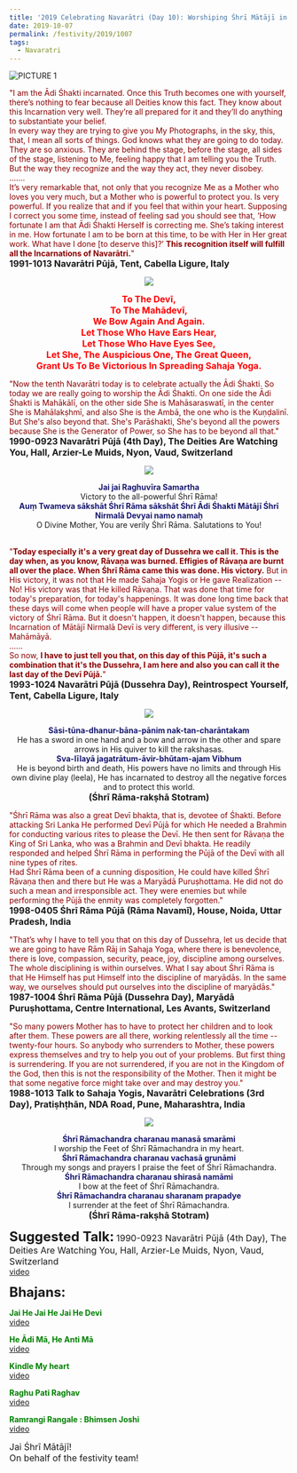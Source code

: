 ```yaml
---
title: '2019 Celebrating Navarātri (Day 10): Worshiping Śhrī Mātājī in the form of Śhrī Ādi Śhakti'
date: 2019-10-07
permalink: /festivity/2019/1007
tags:
  - Navaratri
---
```


![PICTURE 1](/images/image1.png)

<p>
<font color="DarkRed">"I am the Ādi Śhakti incarnated. Once this Truth becomes one with yourself, there’s nothing to fear because all Deities know this fact. They know about this Incarnation very well. They’re all prepared for it and they’ll do anything to substantiate your belief.<br>
In every way they are trying to give you My Photographs, in the sky, this, that, I mean all sorts of
things. God knows what they are going to do today. They are so anxious. They are behind the stage, before the stage, all sides of the stage, listening to Me, feeling happy that I am telling you the Truth. But the way they recognize and the way they act, they never disobey.<br>
.......<br>
It’s very remarkable that, not only that you recognize Me as a Mother who loves you very much, but a Mother who is powerful to protect you. Is very powerful. If you realize that and if you feel that within your heart. Supposing I correct you some time, instead of feeling sad you should see that, ‘How fortunate I am that Ādi Śhakti Herself is correcting me. She’s taking interest in me. How fortunate I am to be born at this time, to be with Her in Her great work. What have I done [to deserve this]?’ <b>This recognition itself will fulfill all the Incarnations of Navarātri.</b>"</font><br>
<font size="+0"><b>1991-1013 Navarātri Pūjā, Tent, Cabella Ligure, Italy</b></font>
</p>

<div style="text-align: center"><img src="/images/image206.png" /></div>

<p style="color:red; text-align:center;">
<font size="+0"><b>To The Devī,<br>
To The Mahādevī,<br>
We Bow Again And Again.<br>
Let Those Who Have Ears Hear,<br>
Let Those Who Have Eyes See,<br>
Let She, The Auspicious One, The Great Queen,<br>
Grant Us To Be Victorious In Spreading Sahaja Yoga.</b></font>
</p>

<p>
<font color="DarkRed">"Now the tenth Navarātri today is to celebrate actually the Ādi Śhakti. So today we are really going to worship the Ādi Śhakti. On one side the Ādi Śhakti is Mahākālī, on the other side She is Mahāsaraswatī, in the center She is Mahālakṣhmī, and also She is the Ambā, the one who is the Kuṇḍalinī. But She's also beyond that. She's Parāśhakti, She's beyond all the powers because She is the Generator of Power, so She has to be beyond all that."</font><br>
<font size="+0"><b>1990-0923 Navarātri Pūjā (4th Day), The Deities Are Watching You, Hall, Arzier-Le Muids, Nyon, Vaud, Switzerland</b></font>
</p>

<div style="text-align: center"><img src="/images/image207.png" /></div>

<p style="text-align:center;">
<font color="MidNightBlue"><b>Jai jai Raghuvīra Samartha</b></font><br>
Victory to the all-powerful Śhrī Rāma!<br>
<font color="MidNightBlue"><b>Auṃ Twameva sākshāt Śhrī Rāma sākshāt Śhrī Ādi Śhakti Mātājī Śhrī Nirmalā Devyai namo namaḥ</b></font><br>
O Divine Mother, You are verily Śhrī Rāma. Salutations to You!<br><br>
</p>

<p>
<font color="DarkRed">"<b>Today especially it's a very great day of Dussehra we call it. This is the day when, as you know, Rāvaṇa was burned. Effigies of Rāvaṇa are burnt all over the place. When Śhrī Rāma came this was done. His victory.</b> But in His victory, it was not that He made Sahaja Yogis or He gave Realization -- No! His victory was that He killed Rāvaṇa. That was done that time for today's preparation, for today's happenings. It was done long time back that these days will come when people will have a proper value system of the victory of Śhrī Rāma. But it doesn't happen, it doesn't happen, because this Incarnation of Mātājī Nirmalā Devī is very different, is very illusive -- Mahāmāyā.<br>
......<br>
So now, <b>I have to just tell you that, on this day of this Pūjā, it's such a combination that it's the Dussehra, I am here and also you can call it the last day of the Devī Pūjā.</b>"</font><br>
<font size="+0"><b>1993-1024 Navarātri Pūjā (Dussehra Day), Reintrospect Yourself, Tent, Cabella Ligure, Italy</b></font>
</p>

<div style="text-align: center"><img src="/images/image208.png" /></div>

<p style="text-align:center;">
<font color="MidNightBlue"><b>Sāsi-tūna-dhanur-bāna-pānim nak-tan-charāntakam</b></font><br>
He has a sword in one hand and a bow and arrow in the other and spare arrows in His quiver to kill the rakshasas.<br>
<font color="MidNightBlue"><b>Sva-līlayā jagatrātum-āvir-bhūtam-ajam Vibhum</b></font><br>
He is beyond birth and death, His powers have no limits and through His own divine play (leela), 
He has incarnated to destroy all the negative forces and to protect this world.<br>
<font size="+0"><b>(Śhrī Rāma-rakṣhā Stotram)</b></font>
</p>

<p>
<font color="DarkRed">"Śhrī Rāma was also a great Devī bhakta, that is, devotee of Śhakti. Before attacking Sri Lanka He performed Devī Pūjā for which He needed a Brahmin for conducting various rites to please the Devī. He then sent for Rāvaṇa the King of Sri Lanka, who was a Brahmin and Devī bhakta. He readily responded and helped Śhrī Rāma in performing the Pūjā of the Devī with all nine types of rites.<br>
Had Śhrī Rāma been of a cunning disposition, He could have killed Śhrī Rāvaṇa then and there but He was a Maryādā Puruṣhottama. He did not do such a mean and irresponsible act. They were enemies but while performing the Pūjā the enmity was completely forgotten."</font><br>
<font size="+0"><b>1998-0405 Śhrī Rāma Pūjā (Rāma Navamī), House, Noida, Uttar Pradesh, India</b></font>
</p>

<p>
<font color="DarkRed">"That’s why I have to tell you that on this day of Dussehra, let us decide that we are going to have Rām Rāj in Sahaja Yoga, where there is benevolence, there is love, compassion, security, peace, joy, discipline among ourselves. The whole disciplining is within ourselves. What I say about Śhrī Rāma is that He Himself has put Himself into the discipline of maryādās. In the same way, we ourselves should put
ourselves into the discipline of maryādās."</font><br>
<font size="+0"><b>1987-1004 Śhrī Rāma Pūjā (Dussehra Day), Maryādā Puruṣhottama, Centre International, Les Avants, Switzerland</b></font>
</p>

<p>
<font color="DarkRed">"So many powers Mother has to have to protect her children and to look after them. These powers are all there, working relentlessly all the time -- twenty-four hours. So anybody who surrenders to Mother, these powers express themselves and try to help you out of your problems. But first thing is surrendering. If you are not surrendered, if you are not in the Kingdom of the God, then this is not the responsibility of the Mother. Then it might be that some negative force might take over and may destroy you."</font><br>
<font size="+0"><b>1988-1013 Talk to Sahaja Yogis, Navarātri Celebrations (3rd Day), Pratiṣhṭhān, NDA Road, Pune, Maharashtra, India</b></font>
</p>

<div style="text-align: center"><img src="/images/image209.png" /></div>

<p style="text-align:center;">
<font color="MidNightBlue"><b>Śhrī Rāmachandra charanau manasā smarāmi</b></font><br>
I worship the Feet of Śhrī Rāmachandra in my heart.<br>
<font color="MidNightBlue"><b>Śhrī Rāmachandra charanau vachasā gṛunāmi</b></font><br>
Through my songs and prayers I praise the feet of Śhrī Rāmachandra.<br> 
<font color="MidNightBlue"><b>Śhrī Rāmachandra charanau shirasā namāmi</b></font><br>
I bow at the feet of Śhrī Rāmachandra.<br>
<font color="MidNightBlue"><b>Śhrī Rāmachandra charanau sharanam prapadye</b></font><br>
 I surrender at the feet of Śhrī Rāmachandra.<br> 
<font size="+0"><b>(Śhrī Rāma-rakṣhā Stotram)</b></font>
</p>	

<font size="+2"><b>Suggested Talk:</b></font> 
<font size="+0">1990-0923 Navarātri Pūjā (4th Day), The Deities Are Watching You, Hall, Arzier-Le Muids, Nyon, Vaud, Switzerland</font>
<br><a href="https://www.youtube.com/watch?time_continue=3&v=kfJdX2Vy-eU"> video</a><br>

<font size="+2"><b>Bhajans:</b></font>

<p>
<font color="green"><b>Jai He Jai He Jai He Devi</b></font><br>
<a href="https://www.youtube.com/watch?v=HvBIgQbSd3c"> video</a><br>
</p>

<p>
<font color="green"><b>He Ādi Mā, He Anti Mā</b></font><br>
<a href="https://www.youtube.com/watch?v=rbi_HSVoF2Q">video</a>
</p>

<p>
<font color="green"><b>Kindle My heart</b></font><br>
<a href="https://www.youtube.com/watch?v=c-6jDKazytU">video</a>
</p>
 
<p>
<font color="green"><b>Raghu Pati Raghav</b></font><br>
<a href="https://www.youtube.com/watch?v=q4CXST4Bt-I">video</a> 
</p>
<p>
<font color="green"><b>Ramrangi Rangale : Bhimsen Joshi</b></font><br>
<a href="https://www.youtube.com/watch?v=o-_qx6VXMA4">video</a> 
</p>

<p>
<font size="+0">Jai Śhrī Mātājī!<br>
On behalf of the festivity team!</font>
</p>